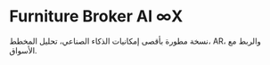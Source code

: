 # Furniture Broker AI ∞X

نسخة مطورة بأقصى إمكانيات الذكاء الصناعي، تحليل المخطط، AR، والربط مع الأسواق.